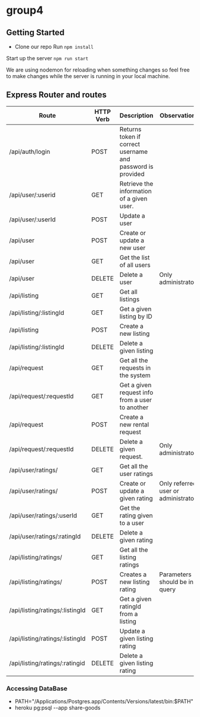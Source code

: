 # group4

## Getting Started
- Clone our repo
Run
`npm install`

Start up the server
`npm run start`

We are using nodemon for reloading when something changes so feel free to make
changes while the server is running in your local machine.




## Express Router and routes

| Route | HTTP Verb | Description |Observations
| --------| --------- | ----------- |---|
|/api/auth/login | POST | Returns token if correct username and password is provided| |
| /api/user/:userid | GET | Retrieve the information of a given user. |
| /api/user/:userId| POST | Update a user| |
| /api/user| POST | Create or update a new user |
| /api/user| GET | Get the list of all users |
| /api/user| DELETE | Delete a user | Only administrators|
| /api/listing | GET | Get all listings | |
| /api/listing/:listingId| GET| Get a given listing by ID|
| /api/listing | POST | Create a new listing|
| /api/listing/:listingId| DELETE| Delete a given listing|
| /api/request | GET | Get all the requests in the system| |
| /api/request/:requestId| GET | Get a given request info from a user to another|
| /api/request| POST| Create a new rental request|
| /api/request/:requestId| DELETE| Delete a given request.| Only administrators|
| /api/user/ratings/ | GET | Get all the user ratings|
| /api/user/ratings/| POST| Create or update a given rating| Only referred user or administrators|
| /api/user/ratings/:userId| GET | Get the rating given to a user|
| /api/user/ratings/:ratingId| DELETE | Delete a given rating|
| /api/listing/ratings/| GET | Get all the listing ratings|
| /api/listing/ratings/| POST | Creates a new listing rating| Parameters should be in query
| /api/listing/ratings/:listingId| GET | Get a given ratingId from a listing|
| /api/listing/ratings/:listingId| POST | Update a given listing rating|
| /api/listing/ratings/:ratingid| DELETE | Delete a given listing rating|


### Accessing DataBase
* PATH="/Applications/Postgres.app/Contents/Versions/latest/bin:$PATH"
* heroku pg:psql --app share-goods
